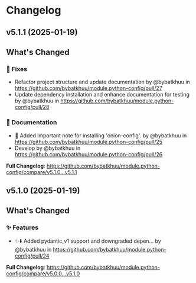 # Changelog

## v5.1.1 (2025-01-19)

<!-- Release notes generated using configuration in .github/release.yml at v5.1.1 -->

## What's Changed
### 🐛 Fixes
* Refactor project structure and update documentation by @bybatkhuu in https://github.com/bybatkhuu/module.python-config/pull/27
* Update dependency installation and enhance documentation for testing by @bybatkhuu in https://github.com/bybatkhuu/module.python-config/pull/28
### 📝 Documentation
* :memo: Added important note for installing 'onion-config'. by @bybatkhuu in https://github.com/bybatkhuu/module.python-config/pull/25
* Develop by @bybatkhuu in https://github.com/bybatkhuu/module.python-config/pull/26


**Full Changelog**: https://github.com/bybatkhuu/module.python-config/compare/v5.1.0...v5.1.1

## v5.1.0 (2025-01-19)

<!-- Release notes generated using configuration in .github/release.yml at v5.1.0 -->

## What's Changed
### ✨ Features
* :sparkles::arrow_down: Added pydantic_v1 support and downgraded depen… by @bybatkhuu in https://github.com/bybatkhuu/module.python-config/pull/24


**Full Changelog**: https://github.com/bybatkhuu/module.python-config/compare/v5.0.0...v5.1.0

